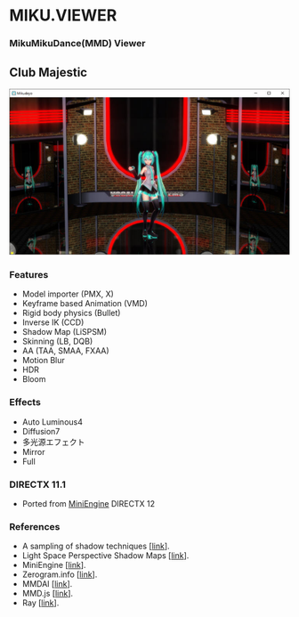 MIKU.VIEWER
===========

### MikuMikuDance(MMD) Viewer ##

## Club Majestic
[![link text](./Screenshots/ClubMajestic.jpg)](https://youtu.be/BZ52loTWcMw)

### Features
- Model importer (PMX, X)
- Keyframe based Animation (VMD)
- Rigid body physics (Bullet)
- Inverse IK (CCD)
- Shadow Map (LiSPSM)
- Skinning (LB, DQB)
- AA (TAA, SMAA, FXAA)
- Motion Blur
- HDR
- Bloom

### Effects
- Auto Luminous4
- Diffusion7
- 多光源エフェクト
- Mirror
- Full

### DIRECTX 11.1
- Ported from [MiniEngine](https://github.com/Microsoft/DirectX-Graphics-Samples/) DIRECTX 12

### References
* A sampling of shadow techniques \[[link](https://mynameismjp.wordpress.com/)\].
* Light Space Perspective Shadow Maps \[[link](https://www.cg.tuwien.ac.at/research/vr/lispsm/)\].
* MiniEngine \[[link](https://github.com/Microsoft/DirectX-Graphics-Samples/)\].
* Zerogram.info \[[link](http://zerogram.info)\].
* MMDAI \[[link](https://github.com/hkrn/MMDAI)\].
* MMD.js \[[link](https://github.com/edvakf/MMD.js)\].
* Ray \[[link](https://github.com/ray-cast/ray)\].
